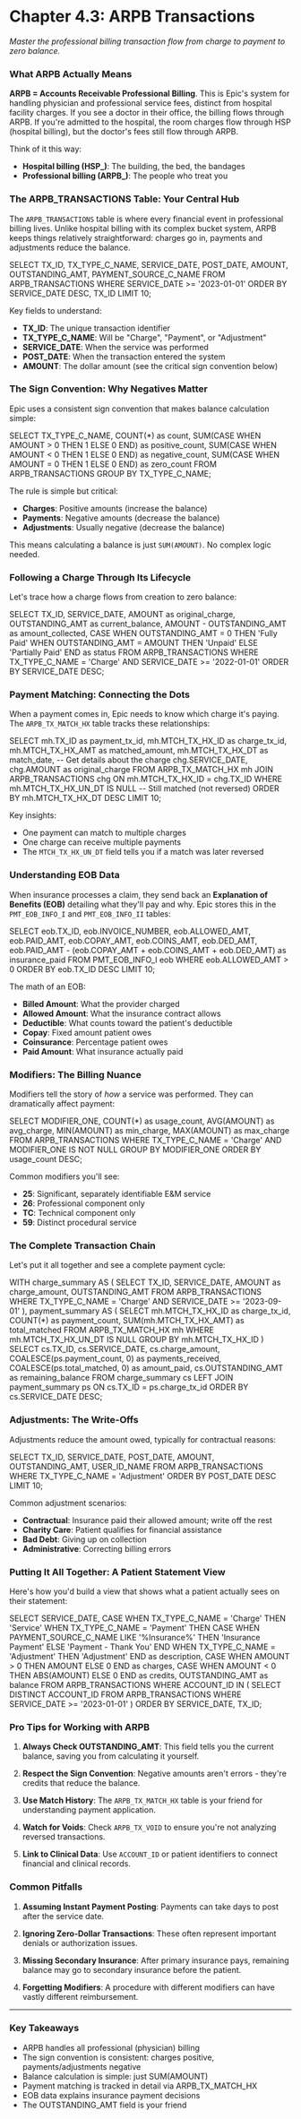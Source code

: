 # Chapter 4.3: ARPB Transactions

*Master the professional billing transaction flow from charge to payment to zero balance.*

### What ARPB Actually Means

**ARPB = Accounts Receivable Professional Billing**. This is Epic's system for handling physician and professional service fees, distinct from hospital facility charges. If you see a doctor in their office, the billing flows through ARPB. If you're admitted to the hospital, the room charges flow through HSP (hospital billing), but the doctor's fees still flow through ARPB.

Think of it this way:
- **Hospital billing (HSP_)**: The building, the bed, the bandages
- **Professional billing (ARPB_)**: The people who treat you

### The ARPB_TRANSACTIONS Table: Your Central Hub

The `ARPB_TRANSACTIONS` table is where every financial event in professional billing lives. Unlike hospital billing with its complex bucket system, ARPB keeps things relatively straightforward: charges go in, payments and adjustments reduce the balance.

<example-query description="Explore the structure of professional billing transactions">
SELECT 
  TX_ID,
  TX_TYPE_C_NAME,
  SERVICE_DATE,
  POST_DATE,
  AMOUNT,
  OUTSTANDING_AMT,
  PAYMENT_SOURCE_C_NAME
FROM ARPB_TRANSACTIONS
WHERE SERVICE_DATE >= '2023-01-01'
ORDER BY SERVICE_DATE DESC, TX_ID
LIMIT 10;
</example-query>

Key fields to understand:
- **TX_ID**: The unique transaction identifier
- **TX_TYPE_C_NAME**: Will be "Charge", "Payment", or "Adjustment"
- **SERVICE_DATE**: When the service was performed
- **POST_DATE**: When the transaction entered the system
- **AMOUNT**: The dollar amount (see the critical sign convention below)

### The Sign Convention: Why Negatives Matter

Epic uses a consistent sign convention that makes balance calculation simple:

<example-query description="See the sign convention in action">
SELECT 
  TX_TYPE_C_NAME,
  COUNT(*) as count,
  SUM(CASE WHEN AMOUNT > 0 THEN 1 ELSE 0 END) as positive_count,
  SUM(CASE WHEN AMOUNT < 0 THEN 1 ELSE 0 END) as negative_count,
  SUM(CASE WHEN AMOUNT = 0 THEN 1 ELSE 0 END) as zero_count
FROM ARPB_TRANSACTIONS
GROUP BY TX_TYPE_C_NAME;
</example-query>

The rule is simple but critical:
- **Charges**: Positive amounts (increase the balance)
- **Payments**: Negative amounts (decrease the balance)
- **Adjustments**: Usually negative (decrease the balance)

This means calculating a balance is just `SUM(AMOUNT)`. No complex logic needed.

### Following a Charge Through Its Lifecycle

Let's trace how a charge flows from creation to zero balance:

<example-query description="See charges with their current outstanding balance">
SELECT 
  TX_ID,
  SERVICE_DATE,
  AMOUNT as original_charge,
  OUTSTANDING_AMT as current_balance,
  AMOUNT - OUTSTANDING_AMT as amount_collected,
  CASE 
    WHEN OUTSTANDING_AMT = 0 THEN 'Fully Paid'
    WHEN OUTSTANDING_AMT = AMOUNT THEN 'Unpaid'
    ELSE 'Partially Paid'
  END as status
FROM ARPB_TRANSACTIONS
WHERE TX_TYPE_C_NAME = 'Charge'
  AND SERVICE_DATE >= '2022-01-01'
ORDER BY SERVICE_DATE DESC;
</example-query>

### Payment Matching: Connecting the Dots

When a payment comes in, Epic needs to know which charge it's paying. The `ARPB_TX_MATCH_HX` table tracks these relationships:

<example-query description="See how payments match to charges">
SELECT 
  mh.TX_ID as payment_tx_id,
  mh.MTCH_TX_HX_ID as charge_tx_id,
  mh.MTCH_TX_HX_AMT as matched_amount,
  mh.MTCH_TX_HX_DT as match_date,
  -- Get details about the charge
  chg.SERVICE_DATE,
  chg.AMOUNT as original_charge
FROM ARPB_TX_MATCH_HX mh
JOIN ARPB_TRANSACTIONS chg ON mh.MTCH_TX_HX_ID = chg.TX_ID
WHERE mh.MTCH_TX_HX_UN_DT IS NULL  -- Still matched (not reversed)
ORDER BY mh.MTCH_TX_HX_DT DESC
LIMIT 10;
</example-query>

Key insights:
- One payment can match to multiple charges
- One charge can receive multiple payments
- The `MTCH_TX_HX_UN_DT` field tells you if a match was later reversed

### Understanding EOB Data

When insurance processes a claim, they send back an **Explanation of Benefits (EOB)** detailing what they'll pay and why. Epic stores this in the `PMT_EOB_INFO_I` and `PMT_EOB_INFO_II` tables:

<example-query description="Explore EOB payment details">
SELECT 
  eob.TX_ID,
  eob.INVOICE_NUMBER,
  eob.ALLOWED_AMT,
  eob.PAID_AMT,
  eob.COPAY_AMT,
  eob.COINS_AMT,
  eob.DED_AMT,
  eob.PAID_AMT - (eob.COPAY_AMT + eob.COINS_AMT + eob.DED_AMT) as insurance_paid
FROM PMT_EOB_INFO_I eob
WHERE eob.ALLOWED_AMT > 0
ORDER BY eob.TX_ID DESC
LIMIT 10;
</example-query>

The math of an EOB:
- **Billed Amount**: What the provider charged
- **Allowed Amount**: What the insurance contract allows
- **Deductible**: What counts toward the patient's deductible
- **Copay**: Fixed amount patient owes
- **Coinsurance**: Percentage patient owes
- **Paid Amount**: What insurance actually paid

### Modifiers: The Billing Nuance

Modifiers tell the story of *how* a service was performed. They can dramatically affect payment:

<example-query description="See how modifiers are used">
SELECT 
  MODIFIER_ONE,
  COUNT(*) as usage_count,
  AVG(AMOUNT) as avg_charge,
  MIN(AMOUNT) as min_charge,
  MAX(AMOUNT) as max_charge
FROM ARPB_TRANSACTIONS
WHERE TX_TYPE_C_NAME = 'Charge'
  AND MODIFIER_ONE IS NOT NULL
GROUP BY MODIFIER_ONE
ORDER BY usage_count DESC;
</example-query>

Common modifiers you'll see:
- **25**: Significant, separately identifiable E&M service
- **26**: Professional component only
- **TC**: Technical component only
- **59**: Distinct procedural service

### The Complete Transaction Chain

Let's put it all together and see a complete payment cycle:

<example-query description="Trace complete transaction chains for recent charges">
WITH charge_summary AS (
  SELECT 
    TX_ID,
    SERVICE_DATE,
    AMOUNT as charge_amount,
    OUTSTANDING_AMT
  FROM ARPB_TRANSACTIONS
  WHERE TX_TYPE_C_NAME = 'Charge'
    AND SERVICE_DATE >= '2023-09-01'
),
payment_summary AS (
  SELECT 
    mh.MTCH_TX_HX_ID as charge_tx_id,
    COUNT(*) as payment_count,
    SUM(mh.MTCH_TX_HX_AMT) as total_matched
  FROM ARPB_TX_MATCH_HX mh
  WHERE mh.MTCH_TX_HX_UN_DT IS NULL
  GROUP BY mh.MTCH_TX_HX_ID
)
SELECT 
  cs.TX_ID,
  cs.SERVICE_DATE,
  cs.charge_amount,
  COALESCE(ps.payment_count, 0) as payments_received,
  COALESCE(ps.total_matched, 0) as amount_paid,
  cs.OUTSTANDING_AMT as remaining_balance
FROM charge_summary cs
LEFT JOIN payment_summary ps ON cs.TX_ID = ps.charge_tx_id
ORDER BY cs.SERVICE_DATE DESC;
</example-query>

### Adjustments: The Write-Offs

Adjustments reduce the amount owed, typically for contractual reasons:

<example-query description="Analyze adjustment patterns">
SELECT 
  TX_ID,
  SERVICE_DATE,
  POST_DATE,
  AMOUNT,
  OUTSTANDING_AMT,
  USER_ID_NAME
FROM ARPB_TRANSACTIONS
WHERE TX_TYPE_C_NAME = 'Adjustment'
ORDER BY POST_DATE DESC
LIMIT 10;
</example-query>

Common adjustment scenarios:
- **Contractual**: Insurance paid their allowed amount; write off the rest
- **Charity Care**: Patient qualifies for financial assistance
- **Bad Debt**: Giving up on collection
- **Administrative**: Correcting billing errors

### Putting It All Together: A Patient Statement View

Here's how you'd build a view that shows what a patient actually sees on their statement:

<example-query description="Create a patient-friendly transaction summary">
SELECT 
  SERVICE_DATE,
  CASE 
    WHEN TX_TYPE_C_NAME = 'Charge' THEN 'Service'
    WHEN TX_TYPE_C_NAME = 'Payment' THEN 
      CASE 
        WHEN PAYMENT_SOURCE_C_NAME LIKE '%Insurance%' THEN 'Insurance Payment'
        ELSE 'Payment - Thank You'
      END
    WHEN TX_TYPE_C_NAME = 'Adjustment' THEN 'Adjustment'
  END as description,
  CASE WHEN AMOUNT > 0 THEN AMOUNT ELSE 0 END as charges,
  CASE WHEN AMOUNT < 0 THEN ABS(AMOUNT) ELSE 0 END as credits,
  OUTSTANDING_AMT as balance
FROM ARPB_TRANSACTIONS
WHERE ACCOUNT_ID IN (
  SELECT DISTINCT ACCOUNT_ID 
  FROM ARPB_TRANSACTIONS 
  WHERE SERVICE_DATE >= '2023-01-01'
)
ORDER BY SERVICE_DATE, TX_ID;
</example-query>

### Pro Tips for Working with ARPB

1. **Always Check OUTSTANDING_AMT**: This field tells you the current balance, saving you from calculating it yourself.

2. **Respect the Sign Convention**: Negative amounts aren't errors - they're credits that reduce the balance.

3. **Use Match History**: The `ARPB_TX_MATCH_HX` table is your friend for understanding payment application.

4. **Watch for Voids**: Check `ARPB_TX_VOID` to ensure you're not analyzing reversed transactions.

5. **Link to Clinical Data**: Use `ACCOUNT_ID` or patient identifiers to connect financial and clinical records.

### Common Pitfalls

1. **Assuming Instant Payment Posting**: Payments can take days to post after the service date.

2. **Ignoring Zero-Dollar Transactions**: These often represent important denials or authorization issues.

3. **Missing Secondary Insurance**: After primary insurance pays, remaining balance may go to secondary insurance before the patient.

4. **Forgetting Modifiers**: A procedure with different modifiers can have vastly different reimbursement.

---

### Key Takeaways

- ARPB handles all professional (physician) billing
- The sign convention is consistent: charges positive, payments/adjustments negative
- Balance calculation is simple: just SUM(AMOUNT)
- Payment matching is tracked in detail via ARPB_TX_MATCH_HX
- EOB data explains insurance payment decisions
- The OUTSTANDING_AMT field is your friend